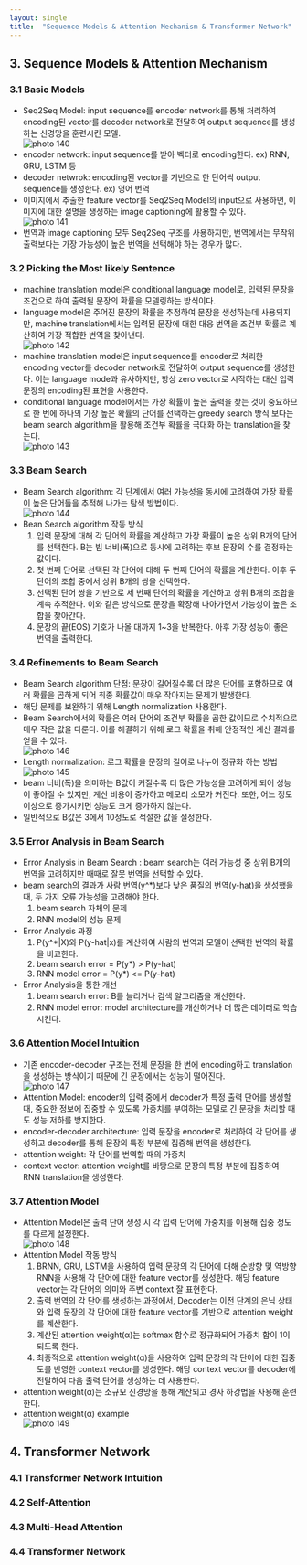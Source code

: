 ```yaml
---
layout: single
title:  "Sequence Models & Attention Mechanism & Transformer Network"
---
```

## 3. Sequence Models & Attention Mechanism

### 3.1 Basic Models
* Seq2Seq Model: input sequence를 encoder network를 통해 처리하여 encoding된 vector를 decoder network로 전달하여 output sequence를 생성하는 신경망을 훈련시킨 모델.                
![photo 140](/assets/img/blog/img140.png)              
* encoder network: input sequence를 받아 벡터로 encoding한다. ex) RNN, GRU, LSTM 등
* decoder netwrok: encoding된 vector를 기반으로 한 단어씩 output sequence를 생성한다. ex) 영어 번역
* 이미지에서 추출한 feature vector를 Seq2Seq Model의 input으로 사용하면, 이미지에 대한 설명을 생성하는 image captioning에 활용할 수 있다.                
![photo 141](/assets/img/blog/img141.png)             
* 번역과 image captioning 모두 Seq2Seq 구조를 사용하지만, 번역에서는 무작위 출력보다는 가장 가능성이 높은 번역을 선택해야 하는 경우가 많다.

### 3.2 Picking the Most likely Sentence
* machine translation model은 conditional language model로, 입력된 문장을 조건으로 하여 출력될 문장의 확률을 모델링하는 방식이다.
* language model은 주어진 문장의 확률을 추정하여 문장을 생성하는데 사용되지만, machine translation에서는 입력된 문장에 대한 대응 번역을 조건부 확률로 계산하여 가장 적합한 번역을 찾아낸다.               
![photo 142](/assets/img/blog/img142.png)               
* machine translation model은 input sequence를 encoder로 처리한 encoding vector를 decoder network로 전달하여 output sequence를 생성한다. 이는 language mode과 유사하지만, 항상 zero vector로 시작하는 대신 입력 문장의 encoding된 표현을 사용한다.
* conditional language model에서는 가장 확률이 높은 출력을 찾는 것이 중요하므로 한 번에 하나의 가장 높은 확률의 단어를 선택하는 greedy search 방식 보다는 beam search algorithm을 활용해 조건부 확률을 극대화 하는 translation을 찾는다.              
![photo 143](/assets/img/blog/img143.png)         

### 3.3 Beam Search
* Beam Search algorithm: 각 단계에서 여러 가능성을 동시에 고려하여 가장 확률이 높은 단어들을 추적해 나가는 탐색 방법이다.           
![photo 144](/assets/img/blog/img144.png)                 
* Bean Search algorithm 작동 방식
  1. 입력 문장에 대해 각 단어의 확률을 계산하고 가장 확률이 높은 상위 B개의 단어를 선택한다. B는 빔 너비(폭)으로 동시에 고려하는 후보 문장의 수를 결정하는 값이다.
  2. 첫 번째 단어로 선택된 각 단어에 대해 두 번째 단어의 확률을 계산한다. 이후 두 단어의 조합 중에서 상위 B개의 쌍을 선택한다.
  3. 선택된 단어 쌍을 기반으로 세 번째 단어의 확률을 계산하고 상위 B개의 조합을 계속 추적한다. 이와 같은 방식으로 문장을 확장해 나아가면서 가능성이 높은 조합을 찾아간다.
  4. 문장의 끝(EOS) 기호가 나올 대까지 1~3을 반복한다. 아후 가장 성능이 좋은 번역을 출력한다.

### 3.4 Refinements to Beam Search
* Beam Search algorithm 단점: 문장이 길어질수록 더 많은 단어를 포함하므로 여러 확률을 곱하게 되어 최종 확률값이 매우 작아지는 문제가 발생한다.
* 해당 문제를 보완하기 위해 Length normalization 사용한다.
* Beam Search에서의 확률은 여러 단어의 조건부 확률을 곱한 값이므로 수치적으로 매우 작은 값을 다룬다. 이를 해결하기 위해 로그 확률을 취해 안정적인 계산 결과를 얻을 수 있다.             
![photo 146](/assets/img/blog/img146.png)            
* Length normalization: 로그 확률을 문장의 길이로 나누어 정규화 하는 방법             
![photo 145](/assets/img/blog/img145.png)      
* beam 너비(폭)을 의미하는 B값이 커질수록 더 많은 가능성을 고려하게 되어 성능이 좋아질 수 있지만, 계산 비용이 증가하고 메모리 소모가 커진다. 또한, 어느 정도 이상으로 증가시키면 성능도 크게 증가하지 않는다.
* 일반적으로 B값은 3에서 10정도로 적절한 값을 설정한다.

### 3.5 Error Analysis in Beam Search
* Error Analysis in Beam Search : beam search는 여러 가능성 중 상위 B개의 번역을 고려하지만 때때로 잘못 번역을 선택할 수 있다.
* beam search의 결과가 사람 번역(y^*)보다 낮은 품질의 번역(y-hat)을 생성했을 때, 두 가지 오류 가능성을 고려해야 한다.
  1. beam search 자체의 문제
  2. RNN model의 성능 문제
* Error Analysis 과정
  1. P(y^*|X)와 P(y-hat|x)를 계산하여 사람의 번역과 모델이 선택한 번역의 확률을 비교한다.
  2. beam search error = P(y*) > P(y-hat)
  3. RNN model error = P(y*) <= P(y-hat)
* Error Analysis을 통한 개선
  1. beam search error: B를 늘리거나 검색 알고리즘을 개선한다.
  2. RNN model error: model architecture를 개선하거나 더 많은 데이터로 학습시킨다.

### 3.6 Attention Model Intuition
* 기존 encoder-decoder 구조는 전체 문장을 한 번에 encoding하고 translation을 생성하는 방식이기 때문에 긴 문장에서는 성능이 떨어진다.     
![photo 147](/assets/img/blog/img147.png)          
* Attention Model: encoder의 입력 중에서 decoder가 특정 출력 단어를 생성할 때, 중요한 정보에 집중할 수 있도록 가중치를 부여하는 모델로 긴 문장을 처리할 때도 성능 저하를 방지한다.
* encoder-decoder architecture: 입력 문장을 encoder로 처리하여 각 단어를 생성하고 decoder를 통해 문장의 특정 부분에 집중해 번역을 생성한다.
* attention weight: 각 단어를 번역할 때의 가중치
* context vector: attention weight를 바탕으로 문장의 특정 부분에 집중하여 RNN translation을 생성한다.

### 3.7 Attention Model
* Attention Model은 출력 단어 생성 시 각 입력 단어에 가중치를 이용해 집중 정도를 다르게 설정한다.        
![photo 148](/assets/img/blog/img148.png)        
* Attention Model 작동 방식
  1. BRNN, GRU, LSTM을 사용하여 입력 문장의 각 단어에 대해 순방향 및 역방향 RNN을 사용해 각 단어에 대한 feature vector를 생성한다. 해당 feature vector는 각 단어의 의미와 주변 context 잘 표현한다.
  2. 출력 번역의 각 단어를 생성하는 과정에서, Decoder는 이전 단계의 은닉 상태와 입력 문장의 각 단어에 대한 feature vector를 기반으로 attention weight를 계산한다.
  3. 계산된 attention weight(α)는 softmax 함수로 정규화되어 가중치 합이 1이 되도록 한다.
  4. 최종적으로 attention weight(α)을 사용하여 입력 문장의 각 단어에 대한 집중도를 반영한 context vector를 생성한다. 해당 context vector를 decoder에 전달하여 다음 출력 단어를 생성하는 데 사용한다.
* attention weight(α)는 소규모 신경망을 통해 계산되고 경사 하강법을 사용해 훈련한다.
* attention weight(α) example                 
![photo 149](/assets/img/blog/img149.png)            

## 4. Transformer Network

### 4.1 Transformer Network Intuition

### 4.2 Self-Attention

### 4.3 Multi-Head Attention

### 4.4 Transformer Network
